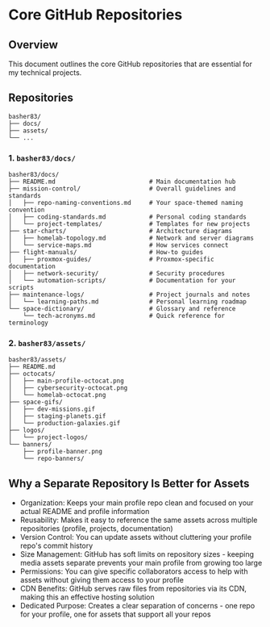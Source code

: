 # Core GitHub Repositories

## Overview

This document outlines the core GitHub repositories that are essential for my technical projects.

## Repositories

```plaintext
basher83/
├── docs/
├── assets/
└── ...
```

### 1. `basher83/docs/`

```plaintext
basher83/docs/
├── README.md                          # Main documentation hub
├── mission-control/                   # Overall guidelines and standards
│   ├── repo-naming-conventions.md     # Your space-themed naming convention
│   ├── coding-standards.md            # Personal coding standards
│   └── project-templates/             # Templates for new projects
├── star-charts/                       # Architecture diagrams
│   ├── homelab-topology.md            # Network and server diagrams
│   └── service-maps.md                # How services connect
├── flight-manuals/                    # How-to guides
│   ├── proxmox-guides/                # Proxmox-specific documentation
│   ├── network-security/              # Security procedures
│   └── automation-scripts/            # Documentation for your scripts
├── maintenance-logs/                  # Project journals and notes
│   └── learning-paths.md              # Personal learning roadmap
└── space-dictionary/                  # Glossary and reference
    └── tech-acronyms.md               # Quick reference for terminology
```

### 2. `basher83/assets/`

```plaintext
basher83/assets/
├── README.md
├── octocats/
│   ├── main-profile-octocat.png
│   ├── cybersecurity-octocat.png
│   └── homelab-octocat.png
├── space-gifs/
│   ├── dev-missions.gif
│   ├── staging-planets.gif
│   └── production-galaxies.gif
├── logos/
│   └── project-logos/
└── banners/
    ├── profile-banner.png
    └── repo-banners/
```

## Why a Separate Repository Is Better for Assets

- Organization: Keeps your main profile repo clean and focused on your actual README and profile information
- Reusability: Makes it easy to reference the same assets across multiple repositories (profile, projects, documentation)
- Version Control: You can update assets without cluttering your profile repo's commit history
- Size Management: GitHub has soft limits on repository sizes - keeping media assets separate prevents your main profile from growing too large
- Permissions: You can give specific collaborators access to help with assets without giving them access to your profile
- CDN Benefits: GitHub serves raw files from repositories via its CDN, making this an effective hosting solution
- Dedicated Purpose: Creates a clear separation of concerns - one repo for your profile, one for assets that support all your repos
